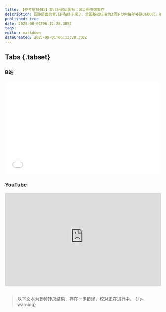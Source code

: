 ```yaml
---
title: 【参考信息485】育儿补贴出国标；武大图书馆事件
description: 国家层面的育儿补贴终于来了，全国基础标准为3周岁以内每年补贴3600元，被定性为新中国成立以来首次大范围、普惠式、直接性向群众发放的民生保障现金补贴；免费学前教育也要来了。反内卷的风从行业刮向地方政府，中央拟规定政府投资基金不以招商引资为目的，不得相补贴产能过剩领域。北方多省暴雨灾害，弱势群体在极端天气下更脆弱，北京44人因灾死亡，密云一家养老院就占了31人。梳理武汉大学图书馆姓骚扰不实指控事件。
published: true
date: 2025-08-01T06:12:28.305Z
tags: 
editor: markdown
dateCreated: 2025-08-01T06:12:28.305Z
---
```


## Tabs {.tabset}
### B站
<div style="position: relative; padding: 30% 45%;">
<iframe style="position: absolute; width: 100%; height: 100%; left: 0; top: 0;" src="//player.bilibili.com/player.html?&bvid=BV1MTb2zKEuo&page=1&as_wide=1&high_quality=1&danmaku=1&autoplay=0" scrolling="no" border="0" frameborder="no" framespacing="0" allowfullscreen="true"></iframe>
</div>

### YouTube
<div style="position: relative; padding: 30% 45%;">
<iframe style="position: absolute; top: 0; left: 0; width: 100%; height: 100%;" src="https://www.youtube-nocookie.com/embed/YouTubeVID" title="YouTube video player" frameborder="0" allow="accelerometer; autoplay; clipboard-write; encrypted-media; gyroscope; picture-in-picture" allowfullscreen></iframe>
</div>

## 

> 以下文本为音频转录结果，存在一定错误，校对正在进行中。
{.is-warning}